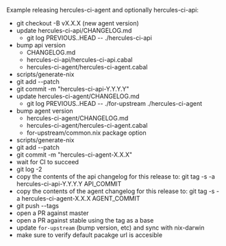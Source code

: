Example releasing hercules-ci-agent and optionally hercules-ci-api:

- git checkout -B vX.X.X (new agent version)
- update hercules-ci-api/CHANGELOG.md
   - git log PREVIOUS..HEAD -- ./hercules-ci-api
- bump api version
   - CHANGELOG.md
   - hercules-ci-api/hercules-ci-api.cabal
   - hercules-ci-agent/hercules-ci-agent.cabal
- scripts/generate-nix
- git add --patch
- git commit -m "hercules-ci-api-Y.Y.Y.Y"
- update hercules-ci-agent/CHANGELOG.md
   - git log PREVIOUS..HEAD -- ./for-upstream ./hercules-ci-agent
- bump agent version
   - hercules-ci-agent/CHANGELOG.md
   - hercules-ci-agent/hercules-ci-agent.cabal
   - for-upstream/common.nix package option
- scripts/generate-nix
- git add --patch
- git commit -m "hercules-ci-agent-X.X.X"
- wait for CI to succeed
- git log -2
- copy the contents of the api changelog for this release to: git tag -s -a hercules-ci-api-Y.Y.Y.Y API_COMMIT
- copy the contents of the agent changelog for this release to: git tag -s -a hercules-ci-agent-X.X.X AGENT_COMMIT
- git push --tags
- open a PR against master
- open a PR against stable using the tag as a base
- update `for-upstream` (bump version, etc) and sync with nix-darwin
- make sure to verify default pacakge url is accesible
